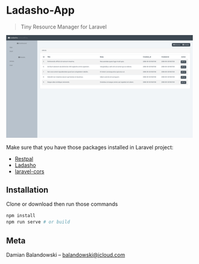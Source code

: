 # Ladasho-App
> Tiny Resource Manager for Laravel

![](ladasho.png)

Make sure that you have those packages installed in Laravel project:

* [Restpal](https://github.com/damianbal/restpal)
* [Ladasho](https://github.com/damianbal/ladasho)
* [laravel-cors](https://github.com/barryvdh/laravel-cors)


## Installation

Clone or download then run those commands

```sh
npm install
npm run serve # or build
```

## Meta

Damian Balandowski – balandowski@icloud.com

